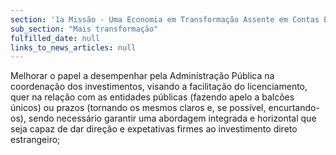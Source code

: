 ```yaml
---
section: '1a Missão - Uma Economia em Transformação Assente em Contas Equilibradas'
sub_section: "Mais transformação"
fulfilled_date: null
links_to_news_articles: null
---
```


Melhorar o papel a desempenhar pela Administração Pública na coordenação dos investimentos, visando a facilitação do licenciamento, quer na relação com as entidades públicas (fazendo apelo a balcões únicos) ou prazos (tornando os mesmos claros e, se possível, encurtando-os), sendo necessário garantir uma abordagem integrada e horizontal que seja capaz de dar direção e expetativas firmes ao investimento direto estrangeiro;